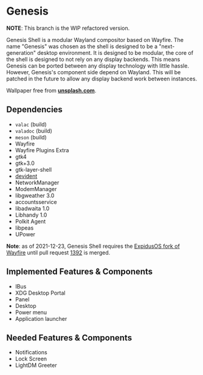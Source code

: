 # Genesis

**NOTE**: This branch is the WIP refactored version.

Genesis Shell is a modular Wayland compositor based on Wayfire. The name "Genesis" was chosen as the shell is designed to be a "next-generation"
desktop environment. It is designed to be modular, the core of the shell is designed to not rely on any display backends. This means Genesis can be ported
between any display technology with little hassle. However, Genesis's component side depend on Wayland. This will be patched in the future to allow any
display backend work between instances.

Wallpaper free from **[unsplash.com](https://unsplash.com)**.

## Dependencies
* `valac` (build)
* `valadoc` (build)
* `meson` (build)
* Wayfire
* Wayfire Plugins Extra
* gtk4
* gtk+3.0
* gtk-layer-shell
* [devident](https://github.com/ExpidusOS/libdevident)
* NetworkManager
* ModemManager
* libgweather 3.0
* accountsservice
* libadwaita 1.0
* Libhandy 1.0
* Polkit Agent
* libpeas
* UPower

**Note**: as of 2021-12-23, Genesis Shell requires the [ExpidusOS fork of Wayfire](https://github.com/ExpidusOS/wayfire) until pull request [1392](https://github.com/WayfireWM/wayfire/pull/1392) is merged.

## Implemented Features & Components
* IBus
* XDG Desktop Portal
* Panel
* Desktop
* Power menu
* Application launcher

## Needed Features & Components
* Notifications
* Lock Screen
* LightDM Greeter
